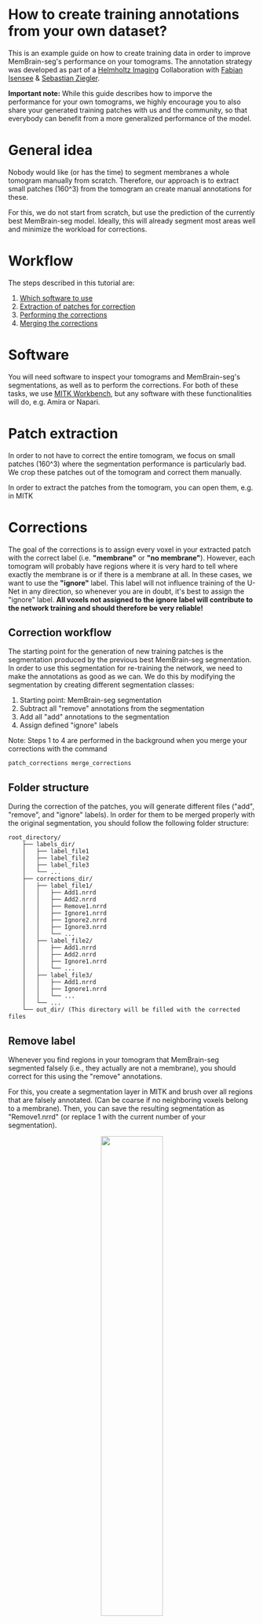 # How to create training annotations from your own dataset?

This is an example guide on how to create training data in order to improve MemBrain-seg's performance on your tomograms. 
The annotation strategy was developed as part of a [Helmholtz Imaging](https://helmholtz-imaging.de/) Collaboration with [Fabian Isensee](https://helmholtz-imaging.de/person/dr-rer-nat-fabian-isensee/) & [Sebastian Ziegler](https://modalities.helmholtz-imaging.de/expert/46).

**Important note:** While this guide describes how to imporve the performance for your own tomograms, we highly encourage you to also share your generated training patches with us and the community, so that everybody can benefit from a more generalized performance of the model.

# General idea
Nobody would like (or has the time) to segment membranes a whole tomogram manually from scratch. Therefore, our approach is to extract small patches (160^3) from the tomogram an create manual annotations for these.

For this, we do not start from scratch, but use the prediction of the currently best MemBrain-seg model. Ideally, this will already segment most areas well and minimize the workload for corrections.

# Workflow
The steps described in this tutorial are:

1. [Which software to use](#software)
2. [Extraction of patches for correction](#patch-extraction)
3. [Performing the corrections](#corrections)
4. [Merging the corrections](#merging-of-corrections)

# Software
You will need software to inspect your tomograms and MemBrain-seg's segmentations, as well as to perform the corrections. For both of these tasks, we use [MITK Workbench](https://docs.mitk.org/nightly/MITKWorkbenchManualPage.html), but any software with these functionalities will do, e.g. Amira or Napari.

# Patch extraction
In order to not have to correct the entire tomogram, we focus on small patches (160^3) where the segmentation performance is particularly bad. We crop these patches out of the tomogram and correct them manually.

In order to extract the patches from the tomogram, you can open them, e.g. in MITK

# Corrections
The goal of the corrections is to assign every voxel in your extracted patch with the correct label (i.e. **"membrane"** or **"no membrane"**). However, each tomogram will probably have regions where it is very hard to tell where exactly the membrane is or if there is a membrane at all. In these cases, we want to use the **"ignore"** label. This label will not influence training of the U-Net in any direction, so whenever you are in doubt, it's best to assign the "ignore" label. **All voxels not assigned to the ignore label will contribute to the network training and should therefore be very reliable!**

## Correction workflow
The starting point for the generation of new training patches is the segmentation produced by the previous best MemBrain-seg segmentation.  
In order to use this segmentation for re-training the network, we need to make the annotations as good as we can. We do this by modifying the segmentation by creating different segmentation classes:

1. Starting point: MemBrain-seg segmentation
2. Subtract all "remove" annotations from the segmentation
3. Add all "add" annotations to the segmentation
4. Assign defined "ignore" labels

Note: Steps 1 to 4 are performed in the background when you merge your corrections with the command 
```
patch_corrections merge_corrections
```

## Folder structure
During the correction of the patches, you will generate different files ("add", "remove", and "ignore" labels). In order for them to be merged properly with the original segmentation, you should follow the following folder structure:

```
root_directory/
    ├── labels_dir/
    │   ├── label_file1
    │   ├── label_file2
    │   ├── label_file3
    │   └── ...
    ├── corrections_dir/
    │   ├── label_file1/
    │   │   ├── Add1.nrrd
    │   │   ├── Add2.nrrd
    │   │   ├── Remove1.nrrd
    │   │   ├── Ignore1.nrrd
    │   │   ├── Ignore2.nrrd
    │   │   ├── Ignore3.nrrd
    │   │   └── ...
    │   ├── label_file2/
    │   │   ├── Add1.nrrd
    │   │   ├── Add2.nrrd
    │   │   ├── Ignore1.nrrd
    │   │   └── ...
    │   ├── label_file3/
    │   │   ├── Add1.nrrd
    │   │   ├── Ignore1.nrrd
    │   │   └── ...
    │   └── ...
    └── out_dir/ (This directory will be filled with the corrected files
```

## Remove label
Whenever you find regions in your tomogram that MemBrain-seg segmented falsely (i.e., they actually are not a membrane), you should correct for this using the "remove" annotations.

For this, you create a segmentation layer in MITK and brush over all regions that are falsely annotated. (Can be coarse if no neighboring voxels belong to a membrane). Then, you can save the resulting segmentation as "Remove1.nrrd" (or replace 1 with the current number of your segmentation).

<p align="center" width="100%">
    <img width="50%" src="https://user-images.githubusercontent.com/34575029/250078243-d49d27d1-0890-4837-a0a5-86aabba87d00.png">
</p>

## Add label
For the "add" annotations, you look for areas in your patch where MemBrain-seg did not segment a membrane, even though the membrane is clearly visible.  
In these regions, you can now accurately delineate where the membrane is, i.e. you assign all voxels belonging to a membrane to the "add" annotation.

Similarly to the "remove" label, you should save the resulting segmentation as "Add1.nrrd".

<p align="center" width="100%">
    <img width="50%" src="https://user-images.githubusercontent.com/34575029/250078228-6c6868fc-52d9-4885-89b4-b1958fc70a3f.png">
</p>

## Ignore label
The "ignore" annotation is used whenever you are not sure where exactly the membrane is or whether there is a membrane at all. In these cases, you can coarsely annotate these difficult regions. Thereby, you don't need to be very accurate and can coarsely capture the area.

Similarly to the "remove" and "add" label, you should save the resulting segmentation as "Ignore1.nrrd".

In the example below, one can see that the membrane should be closing somewhere, but it is not possible to exactly delineate where the membrane is going through. In these cases, it is best to assign the "ignore" label (purple)
<p align="center" width="100%">
    <img width="50%" src="https://user-images.githubusercontent.com/34575029/250078236-8f645295-0114-4dee-842f-14442c9961f2.png">
</p>

# Merging of corrections
Once you are done with all your corrections, you should check again that your saved corrections follow the [folder structure described above](#folder-structure).

Then, you can merge your corrections into training patches that can be used for re-training:

```
patch_corrections merge_corrections --labels-dir <path-to-your-labels-dir> --corrections-dir <path-to-your-corrections> --out-dir <out-directory>
```

Hereby, 
- "path-to-your-labels-dir" should be replaced with the folder that contains the labels of your extracted patches ("labels_dir" in above [folder structure](#folder-structure))
- "path-to-your-corrections" should be the folder containing all sub-folders for all patch corrections ("corrections_dir" in above [folder structure](#folder-structure))
- "out-directory" should be the folder where the merged corrections should be stored


<!-- <div style="justify-content: space-around;" align=center>
    <img style="vertical-align: middle; width: 45%;" src="https://user-images.githubusercontent.com/34575029/250343504-d8f11f76-7422-4085-854e-246ef9d90d89.gif">
    <img style="vertical-align: middle; width: 5%;" src="https://user-images.githubusercontent.com/34575029/250345378-657063de-29b4-4f00-a11e-b3bc9f09a0d3.png">
    <img style="vertical-align: middle; width: 45%;" src="https://user-images.githubusercontent.com/34575029/250343487-791513e9-0c01-4558-8c73-e58b8a9a0c7b.gif">
</div>

| | | |
|-|-|-|
| ![](https://user-images.githubusercontent.com/34575029/250343487-791513e9-0c01-4558-8c73-e58b8a9a0c7b.gif) | ![](https://user-images.githubusercontent.com/34575029/250345378-657063de-29b4-4f00-a11e-b3bc9f09a0d3.png) | ![](https://user-images.githubusercontent.com/34575029/250343504-d8f11f76-7422-4085-854e-246ef9d90d89.gif) |
 -->


| | | |
|-|-|-|
| <img width="100%" src="https://user-images.githubusercontent.com/34575029/250343504-d8f11f76-7422-4085-854e-246ef9d90d89.gif"> | <img width="100%" src="https://user-images.githubusercontent.com/34575029/250345378-657063de-29b4-4f00-a11e-b3bc9f09a0d3.png"> | <img width="100%" src="https://user-images.githubusercontent.com/34575029/250343487-791513e9-0c01-4558-8c73-e58b8a9a0c7b.gif"> |


